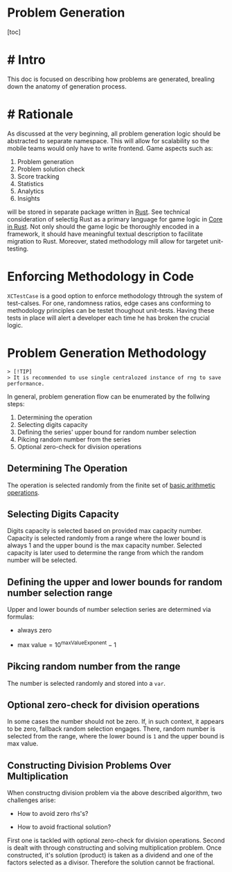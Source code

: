 # Problem Generation

[toc]

# # Intro

This doc is focused on describing how problems are generated, brealing down the anatomy of generation process.

# # Rationale

As discussed at the very beginning, all problem generation logic should be abstracted to separate namespace. This will allow for scalability so the mobile teams would only have to write frontend. Game aspects such as:

1. Problem generation
2. Problem solution check
3. Score tracking
4. Statistics
5. Analytics
6. Insights

will be stored in separate package written in [Rust](https://www.rust-lang.org). See technical consideration of selectig Rust as a primary language for game logic in [Core in Rust](./4_4_TDR%3A%20Core%20in%20Rust.md). Not only should the game logic be thoroughly encoded in a framework, it should have meaningful textual description to facilitate migration to Rust. Moreover, stated methodology mill allow for targetet unit-testing.

# Enforcing Methodology in Code

`XCTestCase` is a good option to enforce methodology thtrough the system of test-calses. For one, randomness ratios, edge cases ans conforming to methodology principles can be testet thoughout unit-tests. Having these tests in place will alert a developer each time he has broken the crucial logic.

# Problem Generation Methodology

```
> [!TIP]
> It is recommended to use single centralozed instance of rng to save performance.
```

In general, problem generation flow can be enumerated by the follwing steps:

1. Determining the operation
2. Selecting digits capacity
3. Defining the series' upper bound for random number selection
4. Pikcing random number from the series
5. Optional zero-check for division operations

## Determining The Operation

The operation is selected randomly from the finite set of [basic arithmetic operations](https://en.wikipedia.org/wiki/Arithmetic#:~:text=The%20main%20arithmetic%20operations%20are,subtraction%2C%20multiplication%2C%20and%20division.).

## Selecting Digits Capacity

Digits capacity is selected based on provided max capacity number. Capacity is selected randomly from a range where the lower bound is always 1 and the upper bound is the max capacity number. Selected capacity is later used to determine the range from which the random number will be selected.

## Defining the upper and lower bounds for random number selection range

Upper and lower bounds of number selection series are determined via formulas:

- $\text{always zero}$

- $\text{max value}=10^{\text{maxValueExponent}} - 1$

## Pikcing random number from the range

The number is selected randomly and stored into a `var`.

## Optional zero-check for division operations

In some cases the number should not be zero. If, in such context, it appears to be zero, fallback random selection engages. There, random number is selected from the range, where the lower bound is `1` and the upper bound is max value.

## Constructing Division Problems Over Multiplication

When constructng division problem via the above described algorithm, two challenges arise:

- How to avoid zero rhs's?

- How to avoid fractional solution?

First one is tackled with optional zero-check for division operations. Second is dealt with through constructing and solving multiplication problem. Once constructed, it's solution (product) is taken as a dividend and one of the factors selected as a divisor. Therefore the solution cannot be fractional.